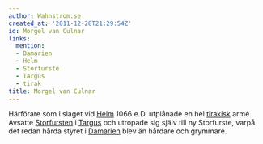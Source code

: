 ```yaml
---
author: Wahnstrom.se
created_at: '2011-12-28T21:29:54Z'
id: Morgel van Culnar
links:
  mention:
  - Damarien
  - Helm
  - Storfurste
  - Targus
  - tirak
title: Morgel van Culnar
---
```


Härförare som i slaget vid [Helm] 1066 e.D. utplånade en hel [tirakisk] armé. Avsatte [Storfursten]
i [Targus] och utropade sig själv till ny Storfurste, varpå det redan hårda styret i [Damarien] blev
än hårdare och grymmare.

  [Helm]: Helm
  [tirakisk]: tirak
  [Storfursten]: Storfurste
  [Targus]: Targus
  [Damarien]: Damarien